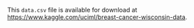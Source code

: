 This `data.csv` file is available for download at https://www.kaggle.com/uciml/breast-cancer-wisconsin-data.